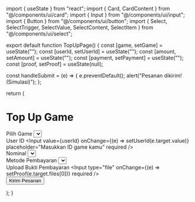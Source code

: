 import { useState } from "react";
import { Card, CardContent } from "@/components/ui/card";
import { Input } from "@/components/ui/input";
import { Button } from "@/components/ui/button";
import { Select, SelectTrigger, SelectValue, SelectContent, SelectItem } from "@/components/ui/select";

export default function TopUpPage() {
  const [game, setGame] = useState("");
  const [userId, setUserId] = useState("");
  const [amount, setAmount] = useState("");
  const [payment, setPayment] = useState("");
  const [proof, setProof] = useState(null);

  const handleSubmit = (e) => {
    e.preventDefault();
    alert("Pesanan dikirim! (Simulasi)");
  };

  return (
    <div className="min-h-screen bg-gray-100 p-4 flex justify-center items-center">
      <Card className="w-full max-w-md shadow-xl">
        <CardContent className="space-y-4 py-6">
          <h1 className="text-2xl font-bold text-center">Top Up Game</h1>
          <form onSubmit={handleSubmit} className="space-y-4">
            <div>
              <label className="block mb-1 font-medium">Pilih Game</label>
              <Select onValueChange={setGame}>
                <SelectTrigger>
                  <SelectValue placeholder="Pilih game" />
                </SelectTrigger>
                <SelectContent>
                  <SelectItem value="ml">Mobile Legends</SelectItem>
                  <SelectItem value="ff">Free Fire</SelectItem>
                  <SelectItem value="genshin">Genshin Impact</SelectItem>
                  <SelectItem value="pubg">PUBG Mobile</SelectItem>
                  <SelectItem value="valorant">Valorant</SelectItem>
                </SelectContent>
              </Select>
            </div>
            <div>
              <label className="block mb-1 font-medium">User ID</label>
              <Input value={userId} onChange={(e) => setUserId(e.target.value)} placeholder="Masukkan ID game kamu" required />
            </div>
            <div>
              <label className="block mb-1 font-medium">Nominal</label>
              <Select onValueChange={setAmount}>
                <SelectTrigger>
                  <SelectValue placeholder="Pilih nominal top up" />
                </SelectTrigger>
                <SelectContent>
                  <SelectItem value="5">5 Diamonds</SelectItem>
                  <SelectItem value="12">12 Diamonds</SelectItem>
                  <SelectItem value="50">50 Diamonds</SelectItem>
                  <SelectItem value="100">100 Diamonds</SelectItem>
                </SelectContent>
              </Select>
            </div>
            <div>
              <label className="block mb-1 font-medium">Metode Pembayaran</label>
              <Select onValueChange={setPayment}>
                <SelectTrigger>
                  <SelectValue placeholder="Pilih metode pembayaran" />
                </SelectTrigger>
                <SelectContent>
                  <SelectItem value="dana">DANA</SelectItem>
                  <SelectItem value="gopay">GoPay</SelectItem>
                  <SelectItem value="ovo">OVO</SelectItem>
                  <SelectItem value="qris">QRIS</SelectItem>
                  <SelectItem value="transfer">Transfer Bank</SelectItem>
                </SelectContent>
              </Select>
            </div>
            <div>
              <label className="block mb-1 font-medium">Upload Bukti Pembayaran</label>
              <Input type="file" onChange={(e) => setProof(e.target.files[0])} required />
            </div>
            <Button className="w-full" type="submit">Kirim Pesanan</Button>
          </form>
        </CardContent>
      </Card>
    </div>
  );
}
